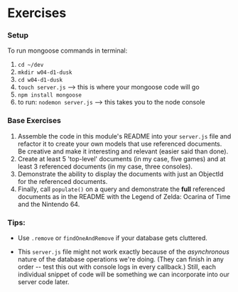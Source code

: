 

# Exercises

### Setup
To run mongoose commands in terminal:

1. `cd ~/dev`
1. `mkdir w04-d1-dusk`
1. `cd w04-d1-dusk`
1. `touch server.js` --> this is where your mongoose code will go
1. `npm install mongoose`
1. to run: `nodemon server.js` --> this takes you to the node console

### Base Exercises

1. Assemble the code in this module's README into your `server.js` file and refactor it to create your own models that use referenced documents. Be creative and make it interesting and relevant (easier said than done).
1. Create at least 5 'top-level' documents (in my case, five games) and at least 3 referenced documents (in my case, three consoles).
1. Demonstrate the ability to display the documents with just an ObjectId for the referenced documents.
1. Finally, call `populate()` on a query and demonstrate the **full** referenced documents as in the README with the Legend of Zelda: Ocarina of Time and the Nintendo 64.  

### Tips:

* Use `.remove` or `findOneAndRemove` if your database gets cluttered.

* This `server.js` file might not work exactly because of the *asynchronous* nature of the database operations we're doing.  (They can finish in any order -- test this out with console logs in every callback.) Still, each individual snippet of code will be something we can incorporate into our server code later. 

